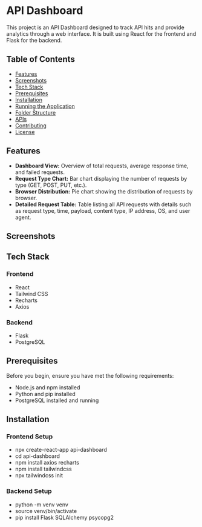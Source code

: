 # API Dashboard

This project is an API Dashboard designed to track API hits and provide analytics through a web interface. It is built using React for the frontend and Flask for the backend.

## Table of Contents

- [Features](#features)
- [Screenshots](#screenshots)
- [Tech Stack](#tech-stack)
- [Prerequisites](#prerequisites)
- [Installation](#installation)
- [Running the Application](#running-the-application)
- [Folder Structure](#folder-structure)
- [APIs](#apis)
- [Contributing](#contributing)
- [License](#license)

## Features

- **Dashboard View:** Overview of total requests, average response time, and failed requests.
- **Request Type Chart:** Bar chart displaying the number of requests by type (GET, POST, PUT, etc.).
- **Browser Distribution:** Pie chart showing the distribution of requests by browser.
- **Detailed Request Table:** Table listing all API requests with details such as request type, time, payload, content type, IP address, OS, and user agent.

## Screenshots



## Tech Stack

### Frontend

- React
- Tailwind CSS
- Recharts
- Axios

### Backend

- Flask
- PostgreSQL

## Prerequisites

Before you begin, ensure you have met the following requirements:

- Node.js and npm installed
- Python and pip installed
- PostgreSQL installed and running

## Installation

### Frontend Setup

- npx create-react-app api-dashboard
- cd api-dashboard
- npm install axios recharts
- npm install tailwindcss
- npx tailwindcss init

### Backend Setup

- python -m venv venv
- source venv/bin/activate
- pip install Flask SQLAlchemy psycopg2
